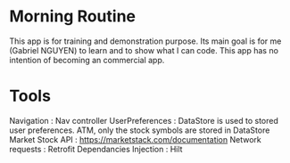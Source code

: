 # Morning Routine

This app is for training and demonstration purpose. Its main goal is for me (Gabriel NGUYEN) to learn and to show what I can code. 
This app has no intention of becoming an commercial app.

# Tools 

Navigation : Nav controller 
UserPreferences : DataStore is used to stored user preferences. ATM, only the stock symbols are stored in DataStore
Market Stock API : https://marketstack.com/documentation
Network requests : Retrofit
Dependancies Injection : Hilt
